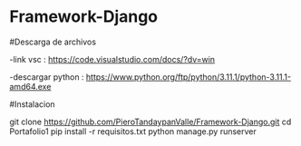 # Framework-Django

#Descarga de archivos 

-link vsc : https://code.visualstudio.com/docs/?dv=win

-descargar python : https://www.python.org/ftp/python/3.11.1/python-3.11.1-amd64.exe

#Instalacion

git clone https://github.com/PieroTandaypanValle/Framework-Django.git
cd Portafolio1
pip install -r requisitos.txt
python manage.py runserver
